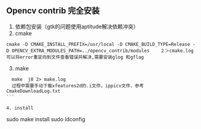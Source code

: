 ## Opencv contrib 完全安装
1. 依赖包安装（gtk的问题使用aptitude解决依赖冲突）
2. cmake 
```
cmake -D CMAKE_INSTALL_PREFIX=/usr/local -D CMAKE_BUILD_TYPE=Release -D OPENCV_EXTRA_MODULES_PATH=../opencv_contrib/modules    ２＞cmake.log
可以将error重定向到文件查看错误并解决,需要安装glog 和gflag 
```
  
3. make 
``` 
  make  j8 2> make.log 
  过程中需要手动下载xfeatures2d的.i文件，ippicv文件，参考CmakeDownloadLog.txt 
```　　
  
4. install
``` 
  sudo make install 
  sudo ldconfig
```

